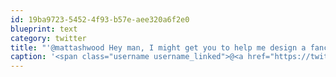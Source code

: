 ```yaml
---
id: 19ba9723-5452-4f93-b57e-aee320a6f2e0
blueprint: text
category: twitter
title: "'@mattashwood Hey man, I might get you to help me design a fancy-shmancy sign-up form for rspndr.me"
caption: '<span class="username username_linked">@<a href="https://twitter.com/mattashwood" title="Matt Ashwood">mattashwood</a></span> Hey man, I might get you to help me design a fancy-shmancy sign-up form for <a href="http://rspndr.me/" title="http://rspndr.me/" class="link link_untco">rspndr.me</a>'
---
```


